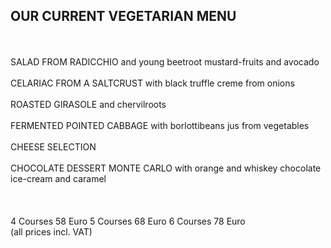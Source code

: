 ## OUR CURRENT VEGETARIAN MENU
<br>
<br>
SALAD FROM RADICCHIO  
and young beetroot  
mustard-fruits and avocado  
<br>
<br>
CELARIAC FROM A SALTCRUST  
with black truffle  
creme from onions  
<br>
<br>
ROASTED GIRASOLE 
and chervilroots  
<br>
<br>
FERMENTED POINTED CABBAGE  
with borlottibeans  
jus from vegetables  
<br>
<br>
CHEESE SELECTION  
<br>
<br>
CHOCOLATE DESSERT MONTE CARLO  
with orange and whiskey  
chocolate ice-cream and caramel  
<br>
<br>
<br>
<br>
4 Courses 58 Euro  
5 Courses 68 Euro  
6 Courses 78 Euro  
<br>
(all prices incl. VAT)

